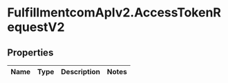# FulfillmentcomApIv2.AccessTokenRequestV2

## Properties
Name | Type | Description | Notes
------------ | ------------- | ------------- | -------------

